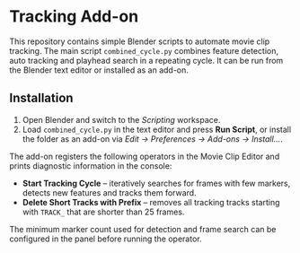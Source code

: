 # Tracking Add-on

This repository contains simple Blender scripts to automate movie clip
tracking. The main script `combined_cycle.py` combines feature detection,
auto tracking and playhead search in a repeating cycle. It can be run from
the Blender text editor or installed as an add-on.

## Installation
1. Open Blender and switch to the *Scripting* workspace.
2. Load `combined_cycle.py` in the text editor and press **Run Script**, or
   install the folder as an add-on via *Edit → Preferences → Add-ons →
   Install...*.

The add-on registers the following operators in the Movie Clip Editor and
prints diagnostic information in the console:

- **Start Tracking Cycle** – iteratively searches for frames with few
  markers, detects new features and tracks them forward.
- **Delete Short Tracks with Prefix** – removes all tracking tracks starting
  with `TRACK_` that are shorter than 25 frames.

The minimum marker count used for detection and frame search can be configured
in the panel before running the operator.

